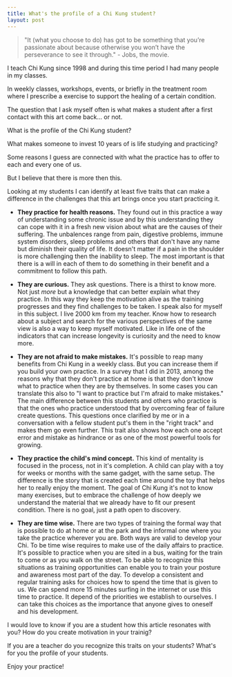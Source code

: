 ```yaml
---
title: What's the profile of a Chi Kung student?
layout: post
---
```

>"It (what you choose to do) has got to be something that you’re passionate about because otherwise you won’t have the perseverance to see it through." - Jobs, the movie.

I teach Chi Kung since 1998 and during this time period I had many people in my classes.

In weekly classes, workshops, events, or briefly in the treatment room where I prescribe a exercise to support the healing of a certain condition.

The question that I ask myself often is what makes a student after a first contact with this art come back... or not.

What is the profile of the Chi Kung student?

What makes someone to invest 10 years of is life studying and practicing? 

Some reasons I guess are connected with what the practice has to offer to each and every one of us. 

But I believe that there is more then this. 

Looking at my students I can identify at least five traits that can make
a difference in the challenges that this art brings once you start practicing
it. 

+ **They practice for health reasons.** They found out in this practice a way of understanding some chronic issue and by this understanding they can cope with it in a fresh new vision about what are the causes of their suffering. The unbalences range from pain, digestive problems, immune system disorders, sleep problems and others that don't have any name but diminish their quality of life. It doesn't matter if a pain in the shoulder is more challenging then the inability to sleep. The most important is that there is a will in each of them to do something in their benefit and a commitment to follow this path.

+ **They are curious.** They ask questions. There is a thirst to know more. Not just *more* but a knowledge that can better explain what they practice. In this way they keep the motivation alive as the training progresses and they find challenges to be taken. I speak also for myself in this subject. I live 2000 km from my teacher. Know how to research about a subject and search for the various perspectives of the same view is also a way to keep myself motivated. Like in life one of the indicators that can increase longevity is curiosity and the need to know more. 

+ **They are not afraid to make mistakes.** It's possible to reap many benefits from Chi Kung in a weekly class. But you can increase them if you build your own practice. In a survey that I did in 2013, among the reasons why that they don't practice at home is that they don't know what to practice when they are by themselves. In some cases you can translate this also to "I want to practice but I'm afraid to make mistakes." The main difference between this students and others who practice is that the ones who practice understood that by overcoming fear of failure create questions. This questions once clarified by me or in a conversation with a fellow student put's them in the "right track" and makes them go even further. This trait also shows how each one accept error and mistake as hindrance or as one of the most powerful tools for growing.

+ **They practice the child's mind concept.** This kind of mentality is focused in the process, not in it's completion. A child can play with a toy for weeks or months with the same gadget, with the same setup. The difference is the story that is created each time around the toy that helps her to really enjoy the moment. The goal of Chi Kung it's not to know many exercises, but to embrace the challenge of how deeply we understand the material that we already have to fit our present condition. There is no goal, just a path open to discovery. 

+ **They are time wise.** There are two types of training the formal way that is possible to do at home or at the park and the informal one where you take the practice wherever you are. Both ways are valid to develop your Chi. To be time wise requires to make use of the daily affairs to practice. It's possible to practice when you are sited in a bus, waiting for the train to come or as you walk on the street. To be able to recognize this situations as training opportunities can enable you to train your posture and awareness most part of the day. To develop a consistent and regular training asks for choices how to spend the time that is given to us. We can spend more 15 minutes surfing in the internet or use this time to practice. It depend of the priorities we establish to ourselves. I can take this choices as the importance that anyone gives to oneself and his development. 

I would love to know if you are a student how this article resonates with you? How do you create motivation in your trainig?

If you are a teacher do you recognize this traits on your students? What's for you the profile of your students. 

Enjoy your practice!

